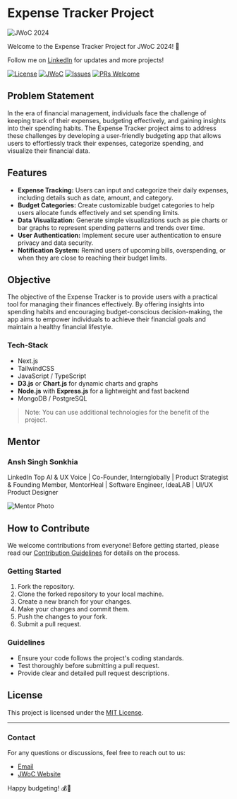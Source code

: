 # Expense Tracker Project

![JWoC 2024](https://www.jwoc.tech/_next/static/media/jwoc-2024.652c49b8.svg)

Welcome to the Expense Tracker Project for JWoC 2024! 💸

Follow me on [LinkedIn](https://www.linkedin.com/in/anshsinghsonkhia/) for updates and more projects!

[![License](https://img.shields.io/badge/license-MIT-blue.svg)](https://opensource.org/licenses/MIT)
[![JWoC](https://img.shields.io/badge/participant-JWoC2024-yellow.svg)](https://jwoc.jgec.ac.in/)
[![Issues](https://img.shields.io/github/issues/AnshSinghSonkhia/Expense-Tracker)](https://github.com/AnshSinghSonkhia/Expense-Tracker/issues)
[![PRs Welcome](https://img.shields.io/badge/PRs-welcome-brightgreen.svg)](https://github.com/AnshSinghSonkhia/Expense-Tracker/pulls)

## Problem Statement

In the era of financial management, individuals face the challenge of keeping track of their expenses, budgeting effectively, and gaining insights into their spending habits. The Expense Tracker project aims to address these challenges by developing a user-friendly budgeting app that allows users to effortlessly track their expenses, categorize spending, and visualize their financial data.

## Features

- **Expense Tracking:** Users can input and categorize their daily expenses, including details such as date, amount, and category.
- **Budget Categories:** Create customizable budget categories to help users allocate funds effectively and set spending limits.
- **Data Visualization:** Generate simple visualizations such as pie charts or bar graphs to represent spending patterns and trends over time.
- **User Authentication:** Implement secure user authentication to ensure privacy and data security.
- **Notification System:** Remind users of upcoming bills, overspending, or when they are close to reaching their budget limits.

## Objective

The objective of the Expense Tracker is to provide users with a practical tool for managing their finances effectively. By offering insights into spending habits and encouraging budget-conscious decision-making, the app aims to empower individuals to achieve their financial goals and maintain a healthy financial lifestyle.

### Tech-Stack

- Next.js
- TailwindCSS
- JavaScript / TypeScript
- **D3.js** or **Chart.js** for dynamic charts and graphs
- **Node.js** with **Express.js** for a lightweight and fast backend
- MongoDB / PostgreSQL

> Note: You can use additional technologies for the benefit of the project.


## Mentor

### Ansh Singh Sonkhia

LinkedIn Top AI & UX Voice | Co-Founder, Internglobally | Product Strategist & Founding Member, MentorHeal | Software Engineer, IdeaLAB | UI/UX Product Designer

![Mentor Photo](https://avatars.githubusercontent.com/u/110414565?s=96&v=4)

## How to Contribute

We welcome contributions from everyone! Before getting started, please read our [Contribution Guidelines](CONTRIBUTING.md) for details on the process.

### Getting Started

1. Fork the repository.
2. Clone the forked repository to your local machine.
3. Create a new branch for your changes.
4. Make your changes and commit them.
5. Push the changes to your fork.
6. Submit a pull request.

### Guidelines

- Ensure your code follows the project's coding standards.
- Test thoroughly before submitting a pull request.
- Provide clear and detailed pull request descriptions.

## License

This project is licensed under the [MIT License](LICENSE).

---

### Contact

For any questions or discussions, feel free to reach out to us:

- [Email](mailto:contact.jwoc@gmail.com)
- [JWoC Website](https://jwoc.jgec.ac.in/)

Happy budgeting! 💰🚀
